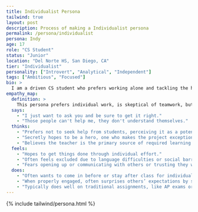 ```yaml
---
title: Individualist Persona
tailwind: true
layout: post
description: Process of making a Individualist persona
permalink: /persona/individualist
persona: Indy
age: 17
role: "CS Student"
status: "Junior"
location: "Del Norte HS, San Diego, CA"
tier: "Individualist"
personality: ["Introvert", "Analytical", "Independent"]
tags: ["Ambitious", "Focused"]
bio: >
  I am a driven CS student who prefers working alone and tackling the hardest technical challenges. I excel in individual assignments and competitions, but group work can be frustrating, especially when team members are less focused on code or schedules are unclear. I am motivated by mastery and recognition, and often surprise others with exceptional problem-solving skills. Building trust and communication with peers is an ongoing challenge, but when I am engaged, I can elevate the whole project.
empathy_map:
  definition: >
    This persona prefers individual work, is skeptical of teamwork, but surprises others with cognitive excellence when engaged. Often, this person will take on the hardest challenges in a technical project, but can try team members’ nerves as they often schedule poorly.
  says:
    - "I just want to ask you and be sure to get it right."
    - "Those people can't help me, they don't understand themselves."
  thinks:
    - "Prefers not to seek help from students, perceiving it as a potential slowdown."
    - "Secretly hopes to be a hero, one who makes the project exceptional."
    - "Believes the teacher is the primary source of required learning which can stifle unlimited potential."
  feels:
    - "Hopes to get things done through individual effort."
    - "Often feels excluded due to language difficulties or social barriers."
    - "Fears opening up or communicating with others or trusting they will complete tasks correctly."
  does:
    - "Often wants to come in before or stay after class for individual review or help with Teacher."
    - "When properly engaged, often surprises others’ expectations by solving cognitively challenging problems."
    - "Typically does well on traditional assignments, like AP exams or practices."
---
```


{% include tailwind/persona.html %}